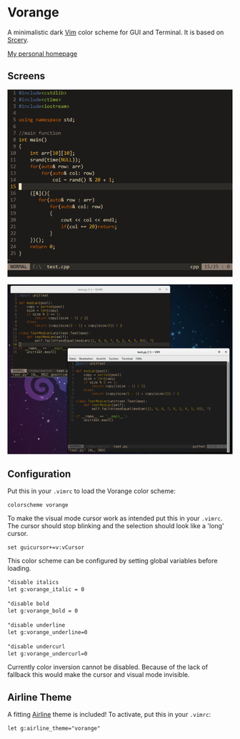 # Vorange

A minimalistic dark [Vim](https://github.com/roosta/vim-srcery) color scheme
for GUI and Terminal. It is based on
[Srcery](https://github.com/roosta/vim-srcery).

[My personal homepage](http://marcelfischer.eu/)

## Screens

![Screen2](screen2.png)

![Screen](screen.png)

## Configuration

Put this in your `.vimrc` to load the Vorange color scheme:

```vim
colorscheme vorange
```

To make the visual mode cursor work as intended put this in your `.vimrc`.
The cursor should stop blinking and the selection should look like a 'long' cursor.

```vim
set guicursor+=v:vCursor
```


This color scheme can be configured by setting global variables before loading.

```vim
"disable italics
let g:vorange_italic = 0

"disable bold
let g:vorange_bold = 0

"disable underline
let g:vorange_underline=0

"disable undercurl
let g:vorange_undercurl=0
```

Currently color inversion cannot be  disabled. Because of the lack of fallback this would make the cursor and visual mode invisible.

## Airline Theme

A fitting [Airline](https://github.com/vim-airline/vim-airline) theme is included! To activate, put this in your `.vimrc`:

```vim
let g:airline_theme="vorange"
```
